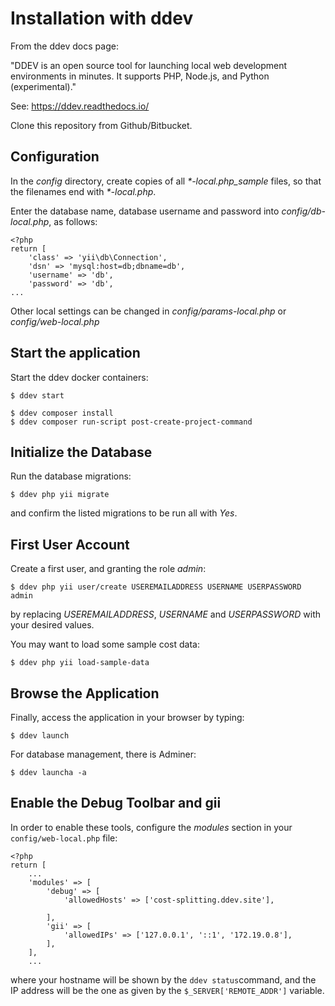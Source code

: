 Installation with ddev
======================

From the ddev docs page:

"DDEV is an open source tool for launching local web development environments in minutes. It supports PHP, Node.js, and Python (experimental)."

See: https://ddev.readthedocs.io/

Clone this repository from Github/Bitbucket.

Configuration
-------------

In the _config_ directory, create copies of all _*-local.php_sample_ files, so that the filenames end with _*-local.php_.

Enter the database name, database username and password into _config/db-local.php_, as follows:

    <?php
    return [
        'class' => 'yii\db\Connection',
        'dsn' => 'mysql:host=db;dbname=db',
        'username' => 'db',
        'password' => 'db',
    ...

Other local settings can be changed in _config/params-local.php_ or _config/web-local.php_

Start the application
---------------------

Start the ddev docker containers:

    $ ddev start

    $ ddev composer install
    $ ddev composer run-script post-create-project-command


Initialize the Database
-----------------------

Run the database migrations:

    $ ddev php yii migrate

and confirm the listed migrations to be run all with _Yes_.


First User Account
------------------

Create a first user, and granting the role _admin_:

    $ ddev php yii user/create USEREMAILADDRESS USERNAME USERPASSWORD admin

by replacing _USEREMAILADDRESS_, _USERNAME_ and _USERPASSWORD_ with your desired values.

You may want to load some sample cost data:

    $ ddev php yii load-sample-data


Browse the Application
----------------------

Finally, access the application in your browser by typing:

    $ ddev launch

For database management, there is Adminer:

    $ ddev launcha -a


Enable the Debug Toolbar and gii
--------------------------------

In order to enable these tools, configure the _modules_ section in your `config/web-local.php` file:

    <?php
    return [
        ...
        'modules' => [
            'debug' => [
                'allowedHosts' => ['cost-splitting.ddev.site'],

            ],
            'gii' => [
                'allowedIPs' => ['127.0.0.1', '::1', '172.19.0.8'],
            ],
        ],
        ...

where your hostname will be shown by the `ddev status`command, and the IP address will be the one as given by the `$_SERVER['REMOTE_ADDR']` variable.

